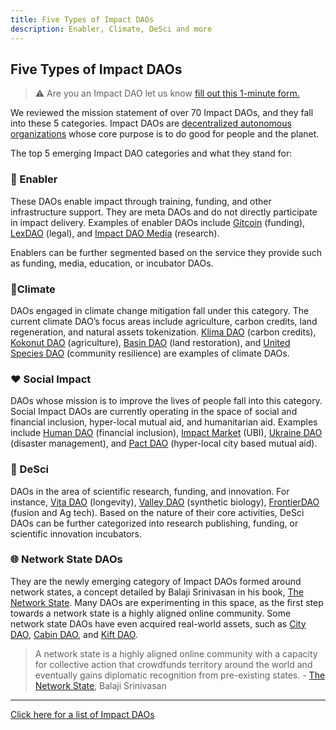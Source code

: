```yaml
---
title: Five Types of Impact DAOs
description: Enabler, Climate, DeSci and more
---
```


## Five Types of Impact DAOs

> :warning: Are you an Impact DAO let us know [fill out this 1-minute form.](https://docs.google.com/forms/d/e/1FAIpQLSfy5kyXh_HddBkWmXJt3XhQ454f5lCCGPc8LHeHyodmhVa7xg/viewform?usp=sf_link)

We reviewed the mission statement of over 70 Impact DAOs, and they fall into these 5 categories. Impact DAOs are [decentralized autonomous organizations](https://impactdaos.xyz/posts/2-what-is-a-dao) whose core purpose is to do good for people and the planet.

The top 5 emerging Impact DAO categories and what they stand for:

### **🚀 Enabler**

These DAOs enable impact through training, funding, and other infrastructure support. They are meta DAOs and do not directly participate in impact delivery. Examples of enabler DAOs include [Gitcoin](https://twitter.com/gitcoin) (funding), [LexDAO](https://twitter.com/lex_DAO) (legal), and [Impact DAO Media](https://twitter.com/impactdaos) (research).

Enablers can be further segmented based on the service they provide such as funding, media, education, or incubator DAOs.

### **🌱Climate**

DAOs engaged in climate change mitigation fall under this category. The current climate DAO’s focus areas include agriculture, carbon credits, land regeneration, and natural assets tokenization. [Klima DAO](https://twitter.com/KlimaDAO) (carbon credits), [Kokonut DAO](https://twitter.com/KokonutNetwork) (agriculture), [Basin DAO](https://twitter.com/basinDAO) (land restoration), and [United Species DAO](https://twitter.com/United_Species) (community resilience) are examples of climate DAOs.

### **❤️ Social Impact**

DAOs whose mission is to improve the lives of people fall into this category. Social Impact DAOs are currently operating in the space of social and financial inclusion, hyper-local mutual aid, and humanitarian aid. Examples include [Human DAO](https://twitter.com/humanDAO) (financial inclusion), [Impact Market](https://twitter.com/impactMarket_) (UBI), [Ukraine DAO](https://twitter.com/Ukraine_DAO) (disaster management), and [Pact DAO](https://twitter.com/pactDAO) (hyper-local city based mutual aid).

### **🧬 DeSci**

DAOs in the area of scientific research, funding, and innovation. For instance, [Vita DAO](https://twitter.com/vita_dao) (longevity), [Valley DAO](https://twitter.com/valley_dao) (synthetic biology), [FrontierDAO](https://twitter.com/FrontierDAO) (fusion and Ag tech). Based on the nature of their core activities, DeSci DAOs can be further categorized into research publishing, funding, or scientific innovation incubators.

### **🌐 Network State DAOs**

They are the newly emerging category of Impact DAOs formed around network states, a concept detailed by Balaji Srinivasan in his book, [The Network State](https://thenetworkstate.com/). Many DAOs are experimenting in this space, as the first step towards a network state is a highly aligned online community. Some network state DAOs have even acquired real-world assets, such as [City DAO](https://twitter.com/CityDAO), [Cabin DAO](https://twitter.com/creatorcabins), and [Kift DAO](https://twitter.com/kiftlife).

> A network state is a highly aligned online community with a capacity for collective action that crowdfunds territory around the world and eventually gains diplomatic recognition from pre-existing states. - [The Network State](https://thenetworkstate.com/), Balaji Srinivasan

---

[Click here for a list of Impact DAOs](https://airtable.com/shrTqLycfHyYr6ym6/tblVBrLEhRD0OKrPU)
